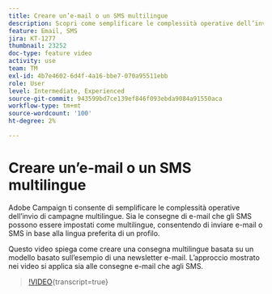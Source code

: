 ```yaml
---
title: Creare un’e-mail o un SMS multilingue
description: Scopri come semplificare le complessità operative dell’invio di campagne multilingue.
feature: Email, SMS
jira: KT-1277
thumbnail: 23252
doc-type: feature video
activity: use
team: TM
exl-id: 4b7e4602-6d4f-4a16-bbe7-070a95511ebb
role: User
level: Intermediate, Experienced
source-git-commit: 943599bd7ce139ef846f093ebda9084a91550aca
workflow-type: tm+mt
source-wordcount: '100'
ht-degree: 2%

---
```


# Creare un’e-mail o un SMS multilingue

Adobe Campaign ti consente di semplificare le complessità operative dell’invio di campagne multilingue. Sia le consegne di e-mail che gli SMS possono essere impostati come multilingue, consentendo di inviare e-mail o SMS in base alla lingua preferita di un profilo.

Questo video spiega come creare una consegna multilingue basata su un modello basato sull’esempio di una newsletter e-mail. L’approccio mostrato nei video si applica sia alle consegne e-mail che agli SMS.

>[!VIDEO](https://video.tv.adobe.com/v/23252?learn=on){transcript=true}
